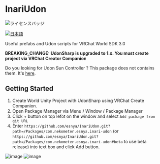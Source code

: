 # InariUdon

![ライセンスバッジ](https://img.shields.io/badge/ライセンス-MIT-007EC6)

[![日本語](https://img.shields.io/badge/言語-日本語-4caf50?style=flat-square&logo=example&logoColor=white)](README_JP.md)

Useful prefabs and Udon scripts for VRChat World SDK 3.0

**BREAKING_CHANGE: UdonSharp is upgraded to 1.x. You must create project via VRChat Creator Companion**

Do you looking for Udon Sun Controller ? This package does not contains them. It's [here](https://github.com/esnya/UdonSunController).

## Getting Started
1. Create World Unity Project with UdonSharp using VRChat Create Companion.
2. Open Package Manager via Menu / Window / Package Manager
3. Click + button on top lefot on the window and select `Add package from git URL`
4. Enter `https://github.com/esnya/InariUdon.git?path=/Packages/com.nekometer.esnya.inari-udon` (or `https://github.com/esnya/InariUdon.git?path=/Packages/com.nekometer.esnya.inari-udon#beta` to use beta release) into text box and click Add button.

![image](https://user-images.githubusercontent.com/2088693/180705211-f0f25559-d66f-460c-aede-445a230ae87a.png)
![image](https://user-images.githubusercontent.com/2088693/180705244-5dea9e3b-62a0-4ed5-b12d-89e612f49ecc.png)
